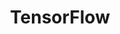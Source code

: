---
title: TensorFlow
menu: 
  sidebar:
    name: TensorFlow
    identifier: tf
    parent: Pythonprogramming-language
    weight: 40
---